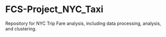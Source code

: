 # FCS-Project_NYC_Taxi
Repository for NYC Trip Fare analysis, including data processing, analysis, and clustering.
